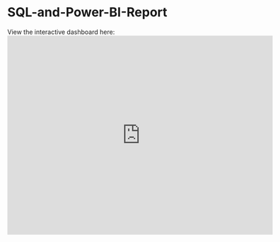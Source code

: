 # SQL-and-Power-BI-Report

View the interactive dashboard here: [<iframe width="600" height="450" src="https://lookerstudio.google.com/embed/reporting/9ee85ae4-2526-4457-b0aa-82624791b845/page/yP1DE" frameborder="0" style="border:0" allowfullscreen sandbox="allow-storage-access-by-user-activation allow-scripts allow-same-origin allow-popups allow-popups-to-escape-sandbox"></iframe>
](https://lookerstudio.google.com/embed/reporting/9ee85ae4-2526-4457-b0aa-82624791b845/page/yP1DE)
